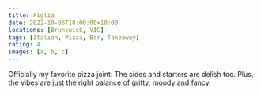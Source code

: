 ```yaml
---
title: Figlia
date: 2022-10-06T18:00:00+10:00
locations: [Brunswick, VIC]
tags: [Italian, Pizza, Bar, Takeaway]
rating: 4
images: [a, b, c]
---
```


Officially my favorite pizza joint. The sides and starters are delish too. Plus, the vibes are just the right balance of gritty, moody and fancy.